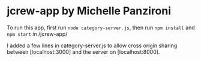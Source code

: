 # jcrew-app by Michelle Panzironi

To run this app, first run `node category-server.js`,
then run `npm install` and `npm start` in /jcrew-app/

I added a few lines in category-server.js to allow cross origin sharing 
between [localhost:3000] and the server on [localhost:8000]. 